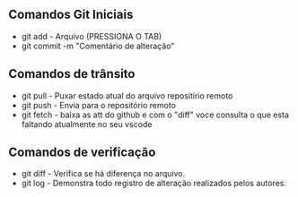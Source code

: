 ## Comandos Git Iniciais
* git add - Arquivo (PRESSIONA O TAB)
* git commit -m "Comentário de alteração"

## Comandos de trânsito
* git pull - Puxar estado atual do arquivo repositirio remoto
* git push - Envia para o repositório remoto
* git fetch - baixa as att do github e com o "diff" voce consulta o que esta faltando atualmente no seu vscode


## Comandos de verificação
* git diff - Verifica se há diferença no arquivo. 
* git log - Demonstra todo registro de alteração realizados pelos autores. 
